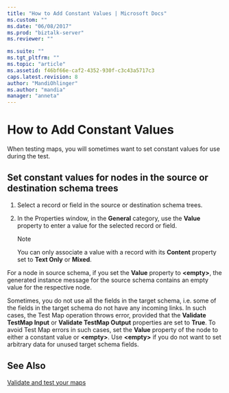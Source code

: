 ```yaml
---
title: "How to Add Constant Values | Microsoft Docs"
ms.custom: ""
ms.date: "06/08/2017"
ms.prod: "biztalk-server"
ms.reviewer: ""

ms.suite: ""
ms.tgt_pltfrm: ""
ms.topic: "article"
ms.assetid: f46bf66e-caf2-4352-930f-c3c43a5717c3
caps.latest.revision: 8
author: "MandiOhlinger"
ms.author: "mandia"
manager: "anneta"
---
```

# How to Add Constant Values
When testing maps, you will sometimes want to set constant values for use during the test.  
  
## Set constant values for nodes in the source or destination schema trees  
  
1.  Select a record or field in the source or destination schema trees.  
  
2.  In the Properties window, in the **General** category, use the **Value** property to enter a value for the selected record or field.  
  
    > [!NOTE]
    >  You can only associate a value with a record with its **Content** property set to **Text Only** or **Mixed**.  
  
 For a node in source schema, if you set the **Value** property to **\<empty\>**, the generated instance message for the source schema contains an empty value for the respective node.  
  
 Sometimes, you do not use all the fields in the target schema, i.e. some of the fields in the target schema do not have any incoming links. In such cases, the Test Map operation throws error, provided that the **Validate TestMap Input** or **Validate TestMap Output** properties are set to **True**. To avoid Test Map errors in such cases, set the **Value** property of the node to either a constant value or **\<empty\>**. Use **\<empty\>** if you do not want to set arbitrary data for unused target schema fields.  
  
## See Also  
[Validate and test your maps](../core/how-to-configure-map-validation-and-test-parameters.md)